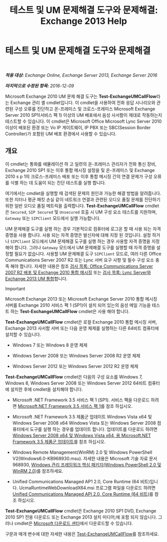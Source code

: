 ﻿---
title: '테스트 및 UM 문제해결 도구와 문제해결: Exchange 2013 Help'
TOCTitle: 테스트 및 UM 문제해결 도구와 문제해결
ms:assetid: 1fab2e52-bd2d-4e46-b222-53fee9d34cba
ms:mtpsurl: https://technet.microsoft.com/ko-kr/library/Gg621148(v=EXCHG.150)
ms:contentKeyID: 56270323
ms.date: 05/22/2018
mtps_version: v=EXCHG.150
ms.translationtype: MT
---

# 테스트 및 UM 문제해결 도구와 문제해결

 

_**적용 대상:** Exchange Online, Exchange Server 2013, Exchange Server 2016_

_**마지막으로 수정된 항목:** 2016-12-09_

Microsoft Exchange 2010 UM 문제 해결 도구는 **Test-ExchangeUMCallFlow**라는 Exchange 관리 셸 cmdlet입니다. 이 cmdlet을 사용하여 전화 응답 시나리오와 관련된 구성 오류를 진단하고 온-프레미스 및 크로스-프레미스 Microsoft Exchange Server 2010 SP1(서비스 팩 1) 이상의 UM 배포에서 음성 사서함이 제대로 작동하는지 테스트할 수 있습니다. 이 cmdlet은 Microsoft Office Microsoft Lync Server 2010 이상이 배포된 환경 또는 Vo IP 게이트웨이, IP PBX 또는 SBC(Session Border Controller)가 포함된 UM 배포 환경에서 사용할 수 있습니다.

## 개요

이 cmdlet는 통화를 에뮬레이션 하 고 일련의 온-프레미스 관리자가 전화 통신 장비, Exchange 2010 SP1 또는 이후 통합 메시징 설정을 및 온-프레미스 및 Exchange 2010 s p 1의 크로스-프레미스 배포 또는 이후 통합 메시징 간의 연결 문제가 구성 오류를 식별 하는 데 도움이 되는 진단 테스트를 실행 합니다.

여기에서는 cmdlet을 실행할 때 검색된 문제의 원인과 가능한 해결 방법을 알려줍니다. 또한 지터나 평균 패킷 손실 같이 네트워크 연결과 관련된 오디오 품질 문제를 진단하기 위한 일반 오디오 품질 메트릭을 출력합니다. **Test-ExchangeUMCallFlow** cmdlet은 `Secured`, `SIP Secured` 및 `Unsecured` 호출 시 UM 구성 요소 테스트를 지원하며, `Gateway` 또는 `SIPClient` 모드에서 실행 가능합니다.

UM 문제해결 도구를 실행 하는 경우 기본적으로 컴퓨터에 로그온 할 때 사용 되는 자격 증명을 사용 합니다. 사용 되는 자격 증명은 발신자에 대해 지정 된 것입니다. 설정 하거나 `SIPClient` 모드에서 UM 문제해결 도구를 실행 하는 경우 사용할 자격 증명을 지정 해야 합니다. 그러나 `Gateway` 모드에서 UM 문제해결 도구를 실행할 때 자격 증명을 설정할 필요가 없습니다. 사용할 UM 문제해결 도구 `SIPClient` 모드로, 여러 다른 Office Communications Server 2007 R2 또는 Lync 서버 요구 사항 및 필수 구성 요소 충족 해야 합니다. 자세한 내용은 참조 [검사 목록: Office Communications Server 2007 R2 배포 및 Exchange 2010 통합 메시징](https://go.microsoft.com/fwlink/p/?linkid=311961) 또는 [검사 목록: Lync Server와 Exchange 2013 UM 통합](checklist-integrate-exchange-2013-um-with-lync-server-exchange-2013-help.md)합니다.


> [!IMPORTANT]
> Microsoft Exchange 2013 또는 Microsoft Exchange Server 2010 통합 메시징 서버를 Exchange 2010 서비스 팩 1 (SP1)이 설치 되어 있는의 음성 메일 기능을 테스트 하는 <STRONG>Test-ExchangeUMCallFlow</STRONG> cmdlet은 사용 해야 합니다.



**Test-ExchangeUMCallFlow** cmdlet은 로컬 Exchange 2010 통합 메시징 서버, Exchange 2013 사서함 서버 또는 다음 운영 체제를 실행하는 다른 64비트 컴퓨터에 설치할 수 있습니다.

  - Windows 7 또는 Windows 8 운영 체제

  - Windows Server 2008 또는 Windows Server 2008 R2 운영 체제

  - Windows Server 2012 또는 Windows Server 2012 R2 운영 체제

**Test-ExchangeUMCallFlow** cmdlet은 다음의 구성 요소를 Windows 7, Windows 8, Windows Server 2008 또는 Windows Server 2012 64비트 컴퓨터에 설치한 후에 cmdlet을 설치해야 합니다.

  - Microsoft .NET Framework 3.5 서비스 팩 1 (SP1). 서비스 팩을 다운로드 하려면 [Microsoft.NET Framework 3.5 서비스 팩 1](https://go.microsoft.com/fwlink/p/?linkid=152380)를 참조 하십시오.

  - Microsoft .NET Framework 3.5 제품군 업데이트 Windows Vista x64 및 Windows Server 2008 x64 Windows Vista 또는 Windows Server 2008 컴퓨터에서 도구를 실행 하는 경우를 업데이트 합니다. 업데이트를 다운로드 하려면 [Windows Server 2008 x64 및 Windows Vista x64, 용 Microsoft.NET Framework 3.5 제품군 업데이트](https://go.microsoft.com/fwlink/p/?linkid=178998)를 참조 하십시오.

  - Windows Remote Management(WinRM) 2.0 및 Windows PowerShell V2(Windows6.0-KB968930.msu). 자세한 내용은 Microsoft 기술 자료 문서 968930, [Windows 관리 프레임워크 핵심 패키지(Windows PowerShell 2.0 및 WinRM 2.0)](http://go.microsoft.com/fwlink/?linkid=3052&kbid=968930)를 참조하세요.

  - Unified Communications Managed AP1 2.0, Core Runtime (64 비트)입니다. UcmaRuntimeWebDownloadX64.msi 프로그램 파일을 다운로드 하려면 [Unified Communications Managed API 2.0, Core Runtime (64 비트)](https://go.microsoft.com/fwlink/p/?linkid=198175)를 참조 하십시오.

**Test-ExchangeUMCallFlow** cmdlet은 Exchange 2010 SP1 DVD, Exchange 2010 SP1 전용 다운로드 또는 Exchange 2013 설치 미디어;에 포함 되지 않습니다. 그러나 cmdlet은 [Microsoft 다운로드 센터](https://go.microsoft.com/fwlink/p/?linkid=182625)에서 다운로드할 수 있습니다.

구문과 매개 변수에 대한 자세한 내용은 [Test-ExchangeUMCallFlow](https://technet.microsoft.com/ko-kr/library/ff630913\(v=exchg.150\))를 참조하세요.

